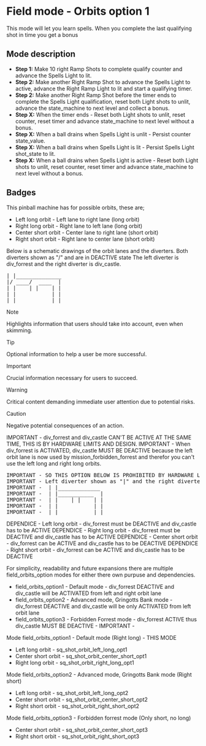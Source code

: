 
# Field mode - Orbits option 1

This mode will let you learn spells. When you complete the last qualifying shot in time you get a bonus


## Mode description

- **Step 1:** Make 10 right Ramp Shots to complete qualify counter and advance the Spells Light to lit.
- **Step 2:** Make another Right Ramp Shot to advance the Spells Light to active, advance the Right Ramp Light to lit and start a qualifying timer.
- **Step 2:** Make another Right Ramp Shot before the timer ends to complete the Spells Light qualification, reset both Light shots to unlit, advance the state_machine to next level and collect a bonus.
- **Step X:** When the timer ends - Reset both Light shots to unlit, reset counter, reset timer and advance state_machine to next level without a bonus.
- **Step X:** When a ball drains when Spells Light is unlit - Persist counter state_value.
- **Step X:** When a ball drains when Spells Light is lit - Persist Spells Light shot_state to lit.
- **Step X:** When a ball drains when Spells Light is active - Reset both Light shots to unlit, reset counter, reset timer and advance state_machine to next level without a bonus.


## Badges

This pinball machine has for possible orbits, these are;
  - Left long orbit    - Left lane to right lane (long orbit)
  - Right long orbit   - Right lane to left lane (long orbit)
  - Center short orbit - Center lane to right lane (short orbit)
  - Right short orbit  - Right lane to center lane (short orbit)

Below is a schematic drawings of the orbit lanes and the diverters.
Both diverters shown as "/" and are in DEACTIVE state
The left diverter is div_forrest and the right diverter is div_castle.
<pre>
| |______________
|/ ____/  ____  |
| |    | |    | |
| |           | |
| |           | |
</pre>

> [!NOTE]  
> Highlights information that users should take into account, even when skimming.

> [!TIP]
> Optional information to help a user be more successful.

> [!IMPORTANT]  
> Crucial information necessary for users to succeed.

> [!WARNING]  
> Critical content demanding immediate user attention due to potential risks.

> [!CAUTION]
> Negative potential consequences of an action.


IMPORTANT - div_forrest and div_castle CAN'T BE ACTIVE AT THE SAME TIME, THIS IS BY HARDWARE LIMITS AND DESIGN.
IMPORTANT - When div_forrest is ACTIVATED, div_castle MUST BE DEACTIVE because the left orbit lane is now used by mission_forbidden_forrest and therefor you can't use the left long and right long orbits.
<pre>
IMPORTANT - SO THIS OPTION BELOW IS PROHIBITED BY HARDWARE LIMITS AND DESIGN.
IMPORTANT - Left diverter shown as "|" and the right diverter as "__".
IMPORTANT -  | |_____________ 
IMPORTANT -  | |___________  |
IMPORTANT -  | |    | |    | |
IMPORTANT -  | |           | |
IMPORTANT -  | |           | |
</pre>
DEPENDICE - Left long orbit     - div_forrest must be DEACTIVE and div_castle has to be ACTIVE
DEPENDICE - Right long orbit    - div_forrest must be DEACTIVE and div_castle has to be ACTIVE
DEPENDICE - Center short orbit  - div_forrest can be ACTIVE and div_castle has to be DEACTIVE
DEPENDICE - Right short orbit   - div_forrest can be ACTIVE and div_castle has to be DEACTIVE

For simplicity, readability and future expansions there are multiple field_orbits_option modes for either there own purpuse and dependencies.
  - field_orbits_option1 - Default mode                         - div_forrest DEACTIVE and div_castle will be ACTIVATED from left and right orbit lane
  - field_orbits_option2 - Advanced mode, Gringotts Bank mode   - div_forrest DEACTIVE and div_castle will be only ACTIVATED from left orbit lane
  - field_orbits_option3 - Forbidden Forrest mode               - div_forrest ACTIVE thus div_castle MUST BE DEACTIVE - IMPORTANT -

Mode field_orbits_option1 - Default mode (Right long) - THIS MODE
  - Left long orbit    - sq_shot_orbit_left_long_opt1
  - Center short orbit - sq_shot_orbit_center_short_opt1
  - Right long orbit   - sq_shot_orbit_right_long_opt1

Mode field_orbits_option2 - Advanced mode, Gringotts Bank mode (Right short)
  - Left long orbit    - sq_shot_orbit_left_long_opt2
  - Center short orbit - sq_shot_orbit_center_short_opt2
  - Right short orbit  - sq_shot_orbit_right_short_opt2

Mode field_orbits_option3 - Forbidden forrest mode (Only short, no long)
  - Center short orbit - sq_shot_orbit_center_short_opt3
  - Right short orbit  - sq_shot_orbit_right_short_opt3


